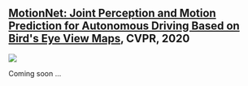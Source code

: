 ## [MotionNet: Joint Perception and Motion Prediction for Autonomous Driving Based on Bird's Eye View Maps](https://arxiv.org/pdf/2003.06754.pdf), CVPR, 2020

![](https://github.com/pxiangwu/MotionNet/blob/master/teaser/example.gif "")

Coming soon ...
